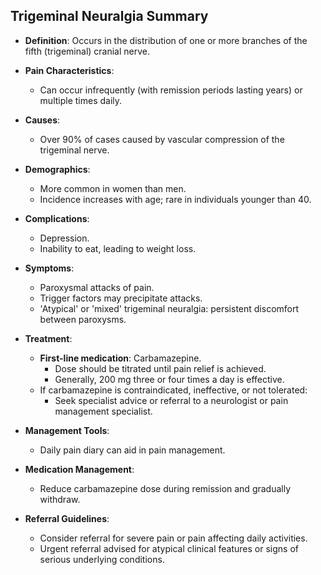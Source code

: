 ## Trigeminal Neuralgia Summary

- **Definition**: Occurs in the distribution of one or more branches of the fifth (trigeminal) cranial nerve.
  
- **Pain Characteristics**:
  - Can occur infrequently (with remission periods lasting years) or multiple times daily.
  
- **Causes**:
  - Over 90% of cases caused by vascular compression of the trigeminal nerve.
  
- **Demographics**:
  - More common in women than men.
  - Incidence increases with age; rare in individuals younger than 40.
  
- **Complications**:
  - Depression.
  - Inability to eat, leading to weight loss.

- **Symptoms**:
  - Paroxysmal attacks of pain.
  - Trigger factors may precipitate attacks.
  - 'Atypical' or 'mixed' trigeminal neuralgia: persistent discomfort between paroxysms.

- **Treatment**:
  - **First-line medication**: Carbamazepine.
    - Dose should be titrated until pain relief is achieved.
    - Generally, 200 mg three or four times a day is effective.
  - If carbamazepine is contraindicated, ineffective, or not tolerated:
    - Seek specialist advice or referral to a neurologist or pain management specialist.
  
- **Management Tools**:
  - Daily pain diary can aid in pain management.

- **Medication Management**:
  - Reduce carbamazepine dose during remission and gradually withdraw.

- **Referral Guidelines**:
  - Consider referral for severe pain or pain affecting daily activities.
  - Urgent referral advised for atypical clinical features or signs of serious underlying conditions.